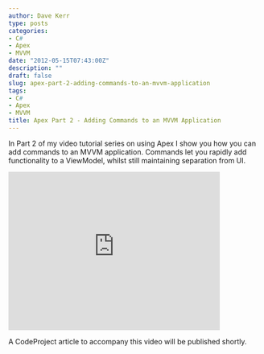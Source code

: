 ```yaml
---
author: Dave Kerr
type: posts
categories:
- C#
- Apex
- MVVM
date: "2012-05-15T07:43:00Z"
description: ""
draft: false
slug: apex-part-2-adding-commands-to-an-mvvm-application
tags:
- C#
- Apex
- MVVM
title: Apex Part 2 - Adding Commands to an MVVM Application
---
```



<p>In Part 2 of my video tutorial series on using Apex I show you how you can add commands to an MVVM application. Commands let you rapidly add functionality to a ViewModel, whilst still maintaining separation from UI.</p>
<p><iframe src="http://www.youtube.com/embed/wt7nncMNRG8" frameborder="0" width="420" height="315"></iframe></p>
<p>A CodeProject article to accompany this video will be published shortly.</p>

